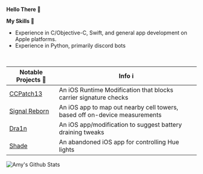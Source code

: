 **Hello There 👋**

**My Skills 🤹**<br>
 - Experience in C/Objective-C, Swift, and general app development on Apple platforms.
 - Experience in Python, primarily discord bots
<br>

| Notable Projects 🚧 | Info ℹ️ |
|--------------------------------------------------|------------------------------------------------------------------------------------------------|
| [CCPatch13](https://github.com/CharlieWhile13/commcenterpatch13) | An iOS Runtime Modification that blocks carrier signature checks |
| [Signal Reborn](https://github.com/CharlieWhile13/SignalReborn) | An iOS app to map out nearby cell towers, based off on-device measurements |
| [Dra1n](https://github.com/CharlieWhile13/Dra1nMirror) | An iOS app/modification to suggest battery draining tweaks |
| [Shade](https://github.com/CharlieWhile13/Shade-App) | An abandoned iOS app for controlling Hue lights |  

![Amy's Github Stats](https://github-readme-stats.vercel.app/api?username=CharlieWhile13&show_icons=true&theme=radical)


<!--
**CharlieWhile13/CharlieWhile13** is a ✨ _special_ ✨ repository because its `README.md` (this file) appears on your GitHub profile.


